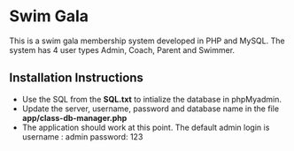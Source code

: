 # Swim Gala
This is a swim gala membership system developed in PHP and MySQL. The system has 4 user types Admin, Coach, Parent and Swimmer. 

## Installation Instructions

- Use the SQL from the **SQL.txt** to intialize the database in phpMyadmin. 
- Update the server, username, password and database name in the file **app/class-db-manager.php**
- The application should work at this point. The default admin login is 
username : admin 
password: 123
